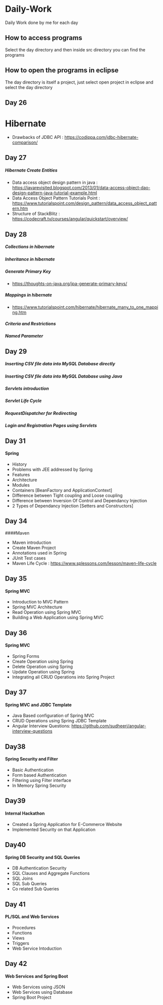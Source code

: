 # Daily-Work
Daily Work done by me for each day
## How to access programs
Select the day directory and then inside src directory you can find the programs
## How to open the programs in eclipse
The day directory is itself a project, just select open project in eclipse and select the day directory

## Day 26
# Hibernate
- Drawbacks of JDBC API : https://codippa.com/jdbc-hibernate-comparison/

## Day 27
##### Hibernate Create Entities
-  Data access object design pattern in java : https://javarevisited.blogspot.com/2013/01/data-access-object-dao-design-pattern-java-tutorial-example.html
- Data Access Object Pattern Tutorials Point : https://www.tutorialspoint.com/design_pattern/data_access_object_pattern.htm
- Structure of StackBlitz : https://codecraft.tv/courses/angular/quickstart/overview/

## Day 28
##### Collections in hibernate
##### Inheritance in hibernate
##### Generate Primary Key
- https://thoughts-on-java.org/jpa-generate-primary-keys/
##### Mappings in hibernate
- https://www.tutorialspoint.com/hibernate/hibernate_many_to_one_mapping.htm
##### Criteria and Restrictions
##### Named Parameter

## Day 29
##### Inserting CSV file data into MySQL Database directly
##### Inserting CSV file data into MySQL Database using Java
##### Servlets introduction
##### Servlet Life Cycle
##### RequestDispatcher for Redirecting
##### Login and Registration Pages using Servlets

## Day 31
#### Spring
- History
- Problems with JEE addressed by Spring
- Features
- Architecture
- Modules
- Containers [BeanFactory and ApplicationContext]
- Difference between Tight coupling and Loose coupling
- Difference between Inversion Of Control and Dependancy Injection
- 2 Types of Dependancy Injection [Setters and Constructors]

## Day 34
####Maven
- Maven introduction
- Create Maven Project
- Annotations used in Spring
- JUnit Test cases
- Maven Life Cycle : https://www.splessons.com/lesson/maven-life-cycle

## Day 35
#### Spring MVC
- Introduction to MVC Pattern
- Spring MVC Architecture
- Read Operation using Spring MVC
- Building a Web Application using Spring MVC

## Day 36
#### Spring MVC
- Spring Forms
- Create Operation using Spring
- Delete Operation using Spring
- Update Operation using Spring
- Integrating all CRUD Operations into Spring Project

## Day 37
#### Spring MVC and JDBC Template
- Java Based configuration of Spring MVC
- CRUD Operations using Spring JDBC Template
- Angular Interview Questions: https://github.com/sudheerj/angular-interview-questions

## Day38
#### Spring Security and Filter
- Basic Authentication
- Form based Authentication
- Filtering using Filter interface
- In Memory Spring Security

## Day39
#### Internal Hackathon
- Created a Spring Application for E-Commerce Website
- Implemented Security on that Application

## Day40
#### Spring DB Security and SQL Queries
- DB Authentication Security
- SQL Clauses and Aggregate Functions
- SQL Joins
- SQL Sub Queries
- Co related Sub Queries

## Day 41
#### PL/SQL and Web Services
- Procedures
- Functions
- Views
- Triggers
- Web Service Intoduction

## Day 42
#### Web Services and Spring Boot
- Web Services using JSON
- Web Services using Database
- Spring Boot Project

